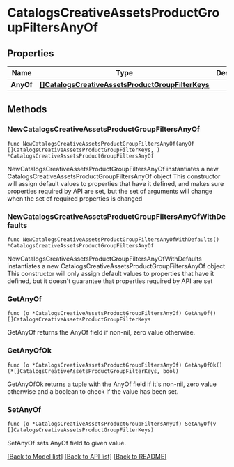 # CatalogsCreativeAssetsProductGroupFiltersAnyOf

## Properties

Name | Type | Description | Notes
------------ | ------------- | ------------- | -------------
**AnyOf** | [**[]CatalogsCreativeAssetsProductGroupFilterKeys**](CatalogsCreativeAssetsProductGroupFilterKeys.md) |  | 

## Methods

### NewCatalogsCreativeAssetsProductGroupFiltersAnyOf

`func NewCatalogsCreativeAssetsProductGroupFiltersAnyOf(anyOf []CatalogsCreativeAssetsProductGroupFilterKeys, ) *CatalogsCreativeAssetsProductGroupFiltersAnyOf`

NewCatalogsCreativeAssetsProductGroupFiltersAnyOf instantiates a new CatalogsCreativeAssetsProductGroupFiltersAnyOf object
This constructor will assign default values to properties that have it defined,
and makes sure properties required by API are set, but the set of arguments
will change when the set of required properties is changed

### NewCatalogsCreativeAssetsProductGroupFiltersAnyOfWithDefaults

`func NewCatalogsCreativeAssetsProductGroupFiltersAnyOfWithDefaults() *CatalogsCreativeAssetsProductGroupFiltersAnyOf`

NewCatalogsCreativeAssetsProductGroupFiltersAnyOfWithDefaults instantiates a new CatalogsCreativeAssetsProductGroupFiltersAnyOf object
This constructor will only assign default values to properties that have it defined,
but it doesn't guarantee that properties required by API are set

### GetAnyOf

`func (o *CatalogsCreativeAssetsProductGroupFiltersAnyOf) GetAnyOf() []CatalogsCreativeAssetsProductGroupFilterKeys`

GetAnyOf returns the AnyOf field if non-nil, zero value otherwise.

### GetAnyOfOk

`func (o *CatalogsCreativeAssetsProductGroupFiltersAnyOf) GetAnyOfOk() (*[]CatalogsCreativeAssetsProductGroupFilterKeys, bool)`

GetAnyOfOk returns a tuple with the AnyOf field if it's non-nil, zero value otherwise
and a boolean to check if the value has been set.

### SetAnyOf

`func (o *CatalogsCreativeAssetsProductGroupFiltersAnyOf) SetAnyOf(v []CatalogsCreativeAssetsProductGroupFilterKeys)`

SetAnyOf sets AnyOf field to given value.



[[Back to Model list]](../README.md#documentation-for-models) [[Back to API list]](../README.md#documentation-for-api-endpoints) [[Back to README]](../README.md)


